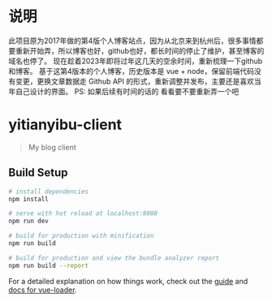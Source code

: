 # 说明
此项目原为2017年做的第4版个人博客站点，因为从北京来到杭州后，很多事情都要重新开始弄，所以博客也好，github也好，都长时间的停止了维护，甚至博客的域名也停了。
现在趁着2023年即将过年这几天的空余时间，重新梳理一下github和博客。
基于这第4版本的个人博客，历史版本是 vue + node，保留前端代码没有变更，更换文章数据走 Github API 的形式，重新调整并发布，主要还是喜欢当年自己设计的界面。
PS: 如果后续有时间的话的 看看要不要重新弄一个吧

# yitianyibu-client

> My blog client

## Build Setup

``` bash
# install dependencies
npm install

# serve with hot reload at localhost:8080
npm run dev

# build for production with minification
npm run build

# build for production and view the bundle analyzer report
npm run build --report
```

For a detailed explanation on how things work, check out the [guide](http://vuejs-templates.github.io/webpack/) and [docs for vue-loader](http://vuejs.github.io/vue-loader).
